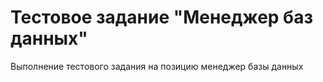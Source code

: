 # Тестовое задание "Менеджер баз данных"
Выполнение тестового задания на позицию менеджер базы данных
